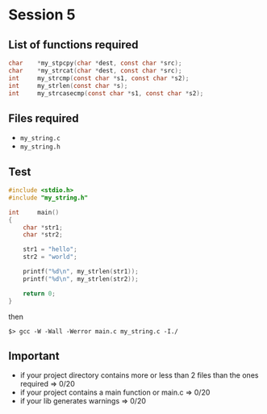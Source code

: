 # Session 5

## List of functions required

```c
char    *my_stpcpy(char *dest, const char *src);
char    *my_strcat(char *dest, const char *src);
int     my_strcmp(const char *s1, const char *s2);
int     my_strlen(const char *s);
int     my_strcasecmp(const char *s1, const char *s2);
```

## Files required

* `my_string.c`
* `my_string.h`

## Test

```c
#include <stdio.h>
#include "my_string.h"

int     main()
{
    char *str1;
    char *str2;

    str1 = "hello";
    str2 = "world";

    printf("%d\n", my_strlen(str1)); 
    printf("%d\n", my_strlen(str2)); 

    return 0;
}
```

then

```
$> gcc -W -Wall -Werror main.c my_string.c -I./
```

## Important

* if your project directory contains more or less than 2 files than the ones required => 0/20
* if your project contains a main function or main.c => 0/20
* if your lib generates warnings => 0/20

